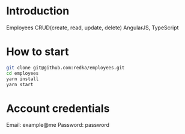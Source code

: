 # Introduction
Employees CRUD(create, read, update, delete)
AngularJS, TypeScript

# How to start

```bash
git clone git@github.com:redka/employees.git
cd employees
yarn install
yarn start
```

# Account credentials

Email: example@me
Password: password
